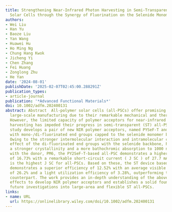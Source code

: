 ```yaml
---
title: Strengthening Near‐Infrared Photon Harvesting in Semi‐Transparent All‐Polymer
  Solar Cells through the Synergy of Fluorination on the Selenide Monomer Backbone
authors:
- Wei Liu
- Han Yu
- Baoze Liu
- Yan Wang
- Huawei Hu
- Ho Ming Ng
- Chung Hang Kwok
- Jicheng Yi
- Chen Zhang
- Fei Huang
- Zonglong Zhu
- He Yan
date: '2024-08-01'
publishDate: '2025-02-07T02:45:00.288291Z'
publication_types:
- article-journal
publication: '*Advanced Functional Materials*'
doi: 10.1002/adfm.202400131
abstract: Abstract  All‐polymer solar cells (all‐PSCs) offer promising potential for
  large‐scale manufacturing due to their remarkable mechanical and thermal stability.
  However, the limited capacity of polymer acceptors for near‐infrared (NIR) photon
  harvesting has impeded their progress in semi‐transparent (ST) all‐PSCs. Here, the
  study develops a pair of new NIR polymer acceptors, named PYSeF‐T and PYSe2F‐T,
  with mono‐/di‐fluorinated end groups capped to the selenide monomer backbone, respectively.
  Owing to the stronger intermolecular interaction and intramolecular charge transfer
  effect of the di‐fluorinated end groups with the selenide backbone, PYSe2F‐T exhibits
  a stronger crystallinity and a more bathochromic absorption to 1000 nm. When blended
  with the donor, PM6, the PY2SeF‐T‐based all‐PSC demonstrates a higher efficiency
  of 16.73% with a remarkable short‐circuit current ( J SC ) of 27.7 mA cm −2 , which
  is the highest J SC for all‐PSCs. Based on these, the ST device based on PM6:PYSe2F‐T
  demonstrates a superior efficiency of 12.52% with an average visible transmittance
  of 26.2% and a light utilization efficiency of 3.28%, outperforming the mono‐fluorinated
  counterpart. The work provides an in‐depth understanding of the above synergistic
  effects to develop NIR polymer acceptors and establishes a solid foundation for
  future investigations into large‐area and flexible ST all‐PSCs.
links:
- name: URL
  url: https://onlinelibrary.wiley.com/doi/10.1002/adfm.202400131
---
```

